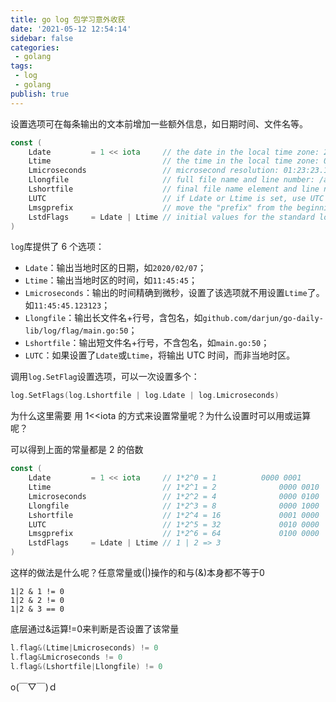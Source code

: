 ```yaml
---
title: go log 包学习意外收获
date: '2021-05-12 12:54:14'
sidebar: false
categories:
 - golang
tags:
 - log 
 - golang
publish: true
---
```



设置选项可在每条输出的文本前增加一些额外信息，如日期时间、文件名等。

```go
const (
	Ldate         = 1 << iota     // the date in the local time zone: 2009/01/23
	Ltime                         // the time in the local time zone: 01:23:23
	Lmicroseconds                 // microsecond resolution: 01:23:23.123123.  assumes Ltime.
	Llongfile                     // full file name and line number: /a/b/c/d.go:23
	Lshortfile                    // final file name element and line number: d.go:23. overrides Llongfile
	LUTC                          // if Ldate or Ltime is set, use UTC rather than the local time zone
	Lmsgprefix                    // move the "prefix" from the beginning of the line to before the message
	LstdFlags     = Ldate | Ltime // initial values for the standard logger
)
```

`log`库提供了 6 个选项：


- `Ldate`：输出当地时区的日期，如`2020/02/07`；
- `Ltime`：输出当地时区的时间，如`11:45:45`；
- `Lmicroseconds`：输出的时间精确到微秒，设置了该选项就不用设置`Ltime`了。如`11:45:45.123123`；
- `Llongfile`：输出长文件名+行号，含包名，如`github.com/darjun/go-daily-lib/log/flag/main.go:50`；
- `Lshortfile`：输出短文件名+行号，不含包名，如`main.go:50`；
- `LUTC`：如果设置了`Ldate`或`Ltime`，将输出 UTC 时间，而非当地时区。

调用`log.SetFlag`设置选项，可以一次设置多个：

```go
log.SetFlags(log.Lshortfile | log.Ldate | log.Lmicroseconds)
```

为什么这里需要 用 1<<iota 的方式来设置常量呢？为什么设置时可以用或运算呢？

可以得到上面的常量都是 2 的倍数

```go
const (
	Ldate         = 1 << iota     // 1*2^0 = 1      	0000 0001
	Ltime                         // 1*2^1 = 2				0000 0010
	Lmicroseconds                 // 1*2^2 = 4				0000 0100
	Llongfile                     // 1*2^3 = 8				0000 1000
	Lshortfile                    // 1*2^4 = 16				0001 0000
	LUTC                          // 1*2^5 = 32				0010 0000
	Lmsgprefix                    // 1*2^6 = 64				0100 0000
	LstdFlags     = Ldate | Ltime // 1 | 2 => 3
)
```

这样的做法是什么呢？任意常量或(|)操作的和与(&)本身都不等于0

```
1|2 & 1 != 0
1|2 & 2 != 0
1|2 & 3 == 0
```

底层通过&运算!=0来判断是否设置了该常量

```go
l.flag&(Ltime|Lmicroseconds) != 0
l.flag&Lmicroseconds != 0
l.flag&(Lshortfile|Llongfile) != 0
```

o(￣▽￣)ｄ